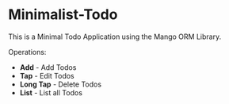 Minimalist-Todo
===============

This is a Minimal Todo Application using the Mango ORM Library.

Operations:

* **Add** - Add Todos
* **Tap** - Edit Todos
* **Long Tap** - Delete Todos
* **List** - List all Todos
